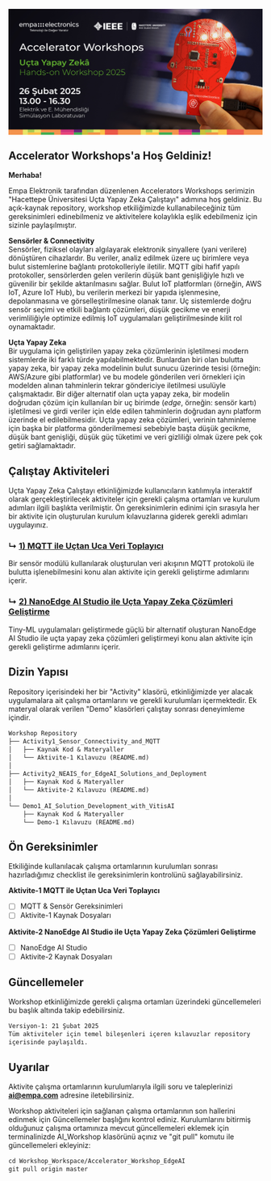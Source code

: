 <p align="center">
    <img src="./Additionals/Empa-Accelerator-Workshops-Template-Banner.jpg" alt="Accelerator Workshops" 
    style="display: block; margin: 0 auto"/>
</p>


## Accelerator Workshops'a Hoş Geldiniz!

**Merhaba!**

Empa Elektronik tarafından düzenlenen Accelerators Workshops serimizin "Hacettepe Üniversitesi Uçta Yapay Zeka Çalıştayı" adımına hoş geldiniz. Bu açık-kaynak repository, workshop etkiliğimizde kullanabileceğiniz tüm gereksinimleri edinebilmeniz ve aktivitelere kolaylıkla eşlik edebilmeniz için sizinle paylaşılmıştır.

**Sensörler & Connectivity**  
Sensörler, fiziksel olayları algılayarak elektronik sinyallere (yani verilere) dönüştüren cihazlardır. Bu veriler, analiz edilmek üzere uç birimlere veya bulut sistemlerine bağlantı protokolleriyle iletilir. MQTT gibi hafif yapılı protokoller, sensörlerden gelen verilerin düşük bant genişliğiyle hızlı ve güvenilir bir şekilde aktarılmasını sağlar. Bulut IoT platformları (örneğin, AWS IoT, Azure IoT Hub), bu verilerin merkezi bir yapıda işlenmesine, depolanmasına ve görselleştirilmesine olanak tanır. Uç sistemlerde doğru sensör seçimi ve etkili bağlantı çözümleri, düşük gecikme ve enerji verimliliğiyle optimize edilmiş IoT uygulamaları geliştirilmesinde kilit rol oynamaktadır.

**Uçta Yapay Zeka**  
Bir uygulama için geliştirilen yapay zeka çözümlerinin işletilmesi modern sistemlerde iki farklı türde yapılabilmektedir. Bunlardan biri olan bulutta yapay zeka, bir yapay zeka modelinin bulut sunucu üzerinde tesisi (örneğin: AWS/Azure gibi platformlar) ve bu modele gönderilen veri örnekleri için modelden alınan tahminlerin tekrar göndericiye iletilmesi usulüyle çalışmaktadır. Bir diğer alternatif olan uçta yapay zeka, bir modelin doğrudan çözüm için kullanılan bir uç birimde (_edge_, örneğin: sensör kartı) işletilmesi ve girdi veriler için elde edilen tahminlerin doğrudan aynı platform üzerinde el edilebilmesidir. Uçta yapay zeka çözümleri, verinin tahminleme için başka bir platforma gönderilmemesi sebebiyle başta düşük gecikme, düşük bant genişliği, düşük güç tüketimi ve veri gizliliği olmak üzere pek çok getiri sağlamaktadır.

## Çalıştay Aktiviteleri
Uçta Yapay Zeka Çalıştayı etkinliğimizde kullanıcıların katılımıyla interaktif olarak gerçekleştirilecek aktiviteler için gerekli çalışma ortamları ve kurulum adımları ilgili başlıkta verilmiştir. Ön gereksinimlerin edinimi için sırasıyla her bir aktivite için oluşturulan kurulum kılavuzlarına giderek gerekli adımları uygulayınız. 

### ↳ [1) MQTT ile Uçtan Uca Veri Toplayıcı](Activity1_Sensor_Connectivity_and_MQTT)
Bir sensör modülü kullanılarak oluşturulan veri akışının MQTT protokolü ile bulutta işlenebilmesini konu alan aktivite için gerekli geliştirme adımlarını içerir. 

### ↳ [2) NanoEdge AI Studio ile Uçta Yapay Zeka Çözümleri Geliştirme](Activity2_NEAIS_for_EdgeAI_Solutions_and_Deployment)
Tiny-ML uygulamaları geliştirmede güçlü bir alternatif oluşturan NanoEdge AI Studio ile uçta yapay zeka çözümleri geliştirmeyi konu alan aktivite için gerekli geliştirme adımlarını içerir.

## Dizin Yapısı

Repository içerisindeki her bir "Activity" klasörü, etkinliğimizde yer alacak uygulamalara ait çalışma ortamlarını ve gerekli kurulumları içermektedir. Ek materyal olarak verilen "Demo" klasörleri çalıştay sonrası deneyimleme içindir.

```
Workshop Repository
├── Activity1_Sensor_Connectivity_and_MQTT
│   ├── Kaynak Kod & Materyaller
│   └── Aktivite-1 Kılavuzu (README.md)
│ 
├── Activity2_NEAIS_for_EdgeAI_Solutions_and_Deployment
│   ├── Kaynak Kod & Materyaller
│   └── Aktivite-2 Kılavuzu (README.md)
│ 
└── Demo1_AI_Solution_Development_with_VitisAI
    ├── Kaynak Kod & Materyaller
    └── Demo-1 Kılavuzu (README.md)
```

## Ön Gereksinimler
Etkiliğinde kullanılacak çalışma ortamlarının kurulumları sonrası hazırladığımız checklist ile gereksinimlerin kontrolünü sağlayabilirsiniz.

**Aktivite-1 MQTT ile Uçtan Uca Veri Toplayıcı** 
- [ ] MQTT & Sensör Gereksinimleri
- [ ] Aktivite-1 Kaynak Dosyaları

**Aktivite-2 NanoEdge AI Studio ile Uçta Yapay Zeka Çözümleri Geliştirme**
- [ ] NanoEdge AI Studio
- [ ] Aktivite-2 Kaynak Dosyaları

## Güncellemeler
Workshop etkinliğimizde gerekli çalışma ortamları üzerindeki güncellemeleri bu başlık altında takip edebilirsiniz.
```
Versiyon-1: 21 Şubat 2025  
Tüm aktiviteler için temel bileşenleri içeren kılavuzlar repository içerisinde paylaşıldı.
```

## Uyarılar

Aktivite çalışma ortamlarının kurulumlarıyla ilgili soru ve taleplerinizi **ai@empa.com** adresine iletebilirsiniz.

Workshop aktiviteleri için sağlanan çalışma ortamlarının son hallerini edinmek için Güncellemeler başlığını kontrol ediniz. Kurulumlarını bitirmiş olduğunuz çalışma ortamınıza mevcut güncellemeleri eklemek için terminalinizde AI_Workshop klasörünü açınız ve "git pull" komutu ile güncellemeleri ekleyiniz:
```
cd Workshop_Workspace/Accelerator_Workshop_EdgeAI
git pull origin master
```
